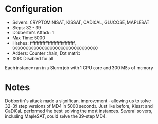 # Configuration

- Solvers: CRYPTOMINISAT, KISSAT, CADICAL, GLUCOSE, MAPLESAT
- Steps: 32 - 39
- Dobbertin's Attack: 1
- Max Time: 5000
- Hashes: ffffffffffffffffffffffffffffffff, 00000000000000000000000000000000
- Adders: Counter chain, Dot matrix
- XOR: Disabled for all

Each instance ran in a Slurm job with 1 CPU core and 300 MBs of memory

# Notes

Dobbertin's attack made a significant improvement - allowing us to solve 32-39 step versions of MD4 in 5000 seconds. Just like before, Kissat and CaDiCaL performed the best, solving the most instances. Several solvers, including MapleSAT, could solve the 39-step MD4.
